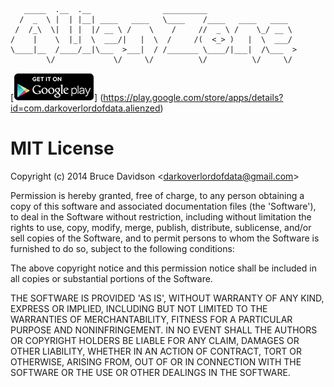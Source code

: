     
       _____  .__  .__                __________                    
      /  _  \ |  | |__| ____   ____   \____    /____   ____   ____  
     /  /_\  \|  | |  |/ __ \ /    \    /     //  _ \ /    \_/ __ \ 
    /    |    \  |_|  \  ___/|   |  \  /     /(  <_> )   |  \  ___/ 
    \____|__  /____/__|\___  >___|  / /_______ \____/|___|  /\___  >
            \/             \/     \/          \/          \/     \/ 


[![Get it on Google Play](assets/en_generic_rgb_wo_45.png)] (https://play.google.com/store/apps/details?id=com.darkoverlordofdata.alienzed)

# MIT License

Copyright (c) 2014 Bruce Davidson &lt;darkoverlordofdata@gmail.com&gt;

Permission is hereby granted, free of charge, to any person obtaining
a copy of this software and associated documentation files (the
'Software'), to deal in the Software without restriction, including
without limitation the rights to use, copy, modify, merge, publish,
distribute, sublicense, and/or sell copies of the Software, and to
permit persons to whom the Software is furnished to do so, subject to
the following conditions:

The above copyright notice and this permission notice shall be
included in all copies or substantial portions of the Software.

THE SOFTWARE IS PROVIDED 'AS IS', WITHOUT WARRANTY OF ANY KIND,
EXPRESS OR IMPLIED, INCLUDING BUT NOT LIMITED TO THE WARRANTIES OF
MERCHANTABILITY, FITNESS FOR A PARTICULAR PURPOSE AND NONINFRINGEMENT.
IN NO EVENT SHALL THE AUTHORS OR COPYRIGHT HOLDERS BE LIABLE FOR ANY
CLAIM, DAMAGES OR OTHER LIABILITY, WHETHER IN AN ACTION OF CONTRACT,
TORT OR OTHERWISE, ARISING FROM, OUT OF OR IN CONNECTION WITH THE
SOFTWARE OR THE USE OR OTHER DEALINGS IN THE SOFTWARE.